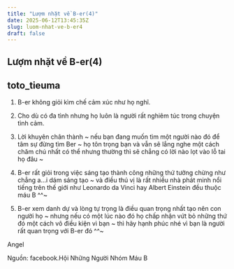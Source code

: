 ```yaml
---
title: "Lượm nhặt về B-er(4)"
date: 2025-06-12T13:45:35Z
slug: luom-nhat-ve-b-er4
draft: false
---
```


## Lượm nhặt về B-er(4)

## toto_tieuma

1. B-er không giỏi kìm chế cảm xúc như họ nghĩ.
 
2. Cho dù có đa tình nhưng họ luôn là người rất nghiêm túc trong chuyện tình cảm.
 
3. Lời khuyên chân thành ~ nếu bạn đang muốn tìm một người nào đó để tâm sự đừng tìm Ber ~ họ tôn trọng bạn và vẫn sẽ lắng nghe một cách chăm chú nhất có thể nhưng thường thì sẽ chẳng có lời nào lọt vào lỗ tai họ đâu ~
 
4. B-er rất giỏi trong việc sáng tạo thành công những thứ tưởng chừng như chẳng a...i dám sáng tạo ~ và điều thú vị là rất nhiều nhà phát minh nổi tiếng trên thế giới như Leonardo da Vinci hay Albert Einstein đều thuộc máu B ^^~
 
5. B-er xem danh dự và lòng tự trọng là điều quan trọng nhất tạo nên con người họ ~ nhưng nếu có một lúc nào đó họ chấp nhận vứt bỏ những thứ đó một cách vô điều kiện vì bạn ~ thì hãy hạnh phúc nhé vì bạn là người rất quan trọng với B-er đó ^^~
 
 
Angel
 
Nguồn: facebook.Hội Những Người Nhóm Máu B